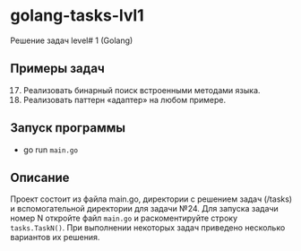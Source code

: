 # golang-tasks-lvl1
Решение задач level# 1 (Golang)

## Примеры задач
17.	Реализовать бинарный поиск встроенными методами языка.
21.	Реализовать паттерн «адаптер» на любом примере.    


## Запуск программы
- go run `main.go`

## Описание
Проект состоит из файла main.go, директории с решением задач (/tasks) и вспомогательной директории для задачи №24. Для запуска задачи номер N откройте файл `main.go` и раскоментируйте строку `tasks.TaskN()`. При выполнении некоторых задач приведено несколько вариантов их решения.
